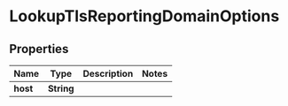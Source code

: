 

# LookupTlsReportingDomainOptions


## Properties

| Name | Type | Description | Notes |
|------------ | ------------- | ------------- | -------------|
|**host** | **String** |  |  |



